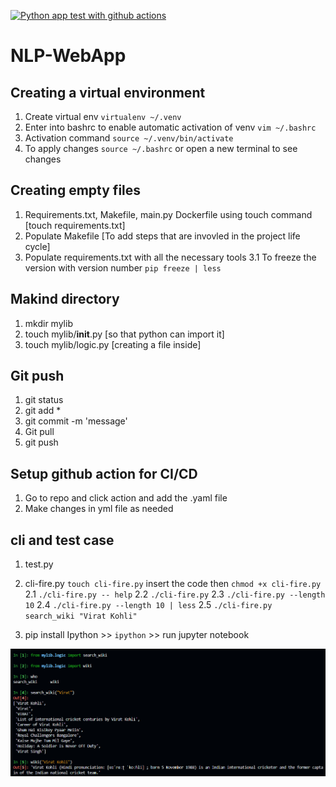 [![Python app test with github actions](https://github.com/shruti-mishra8/NLP-WebApp/actions/workflows/devops.yml/badge.svg)](https://github.com/shruti-mishra8/NLP-WebApp/actions/workflows/devops.yml)


# NLP-WebApp

## Creating a virtual environment

1. Create virtual env `virtualenv ~/.venv`
2. Enter into bashrc to enable automatic activation of venv `vim ~/.bashrc`
3. Activation command `source ~/.venv/bin/activate`
4. To apply changes `source ~/.bashrc` or open a new terminal to see changes

## Creating empty files
1. Requirements.txt, Makefile, main.py Dockerfile using touch command [touch requirements.txt]
2. Populate Makefile [To add steps that are invovled in the project life cycle]
3. Populate requirements.txt with all the necessary tools
    3.1 To freeze the version with version number   `pip freeze | less `

## Makind directory
1. mkdir mylib
2. touch mylib/__init__.py [so that python can import it]
3. touch mylib/logic.py [creating a file inside]

## Git push
1. git status
2. git add *
3. git commit -m 'message'
4. Git pull
4. git push

## Setup github action for CI/CD
1. Go to repo and click action and add the .yaml file
2. Make changes in yml file as needed

## cli and test case
1. test.py  
2. cli-fire.py `touch cli-fire.py` insert the code then `chmod +x cli-fire.py` 
    2.1 `./cli-fire.py -- help`
    2.2 `./cli-fire.py`
    2.3 `./cli-fire.py --length 10`
    2.4 `./cli-fire.py --length 10 | less`
    2.5 `./cli-fire.py search_wiki "Virat Kohli"`
    
3. pip install Ipython >> `ipython` >> run jupyter notebook

![alt text](image.png)


